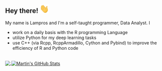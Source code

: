
<!--
**mlampros/mlampros** is a ✨ _special_ ✨ repository because its `README.md` (this file) appears on your GitHub profile.

Here are some ideas to get you started:

- 🔭 I’m currently working on ...
- 🌱 I’m currently learning ...
- 👯 I’m looking to collaborate on ...
- 🤔 I’m looking for help with ...
- 💬 Ask me about ...
- 📫 How to reach me: ...
- 😄 Pronouns: ...
- ⚡ Fun fact: ...
-->


## Hey there! <img src="https://raw.githubusercontent.com/mlampros/mlampros/master/wave.gif" width="30px">

My name is Lampros and I'm a self-taught programmer, Data Analyst. I

* work on a daily basis with the R programming Language
* utilize Python for my deep learning tasks 
* use C++ (via Rcpp, RcppArmadillo, Cython and Pybind) to improve the efficiency of R and Python code

<br>

<a href="https://github.com/mlampros/mlampros">
  <img align="center" src="https://github-readme-stats.vercel.app/api/top-langs/?username=mlampros&hide=C&title_color=ffffff&text_color=c9cacc&icon_color=2bbc8a&bg_color=1d1f21" />
</a>
<a href="https://github.com/mlampros/mlampros">
  <img align="center" src="https://github-readme-stats.vercel.app/api?username=mlampros&show_icons=true&line_height=27&count_private=true&title_color=ffffff&text_color=c9cacc&icon_color=2bbc8a&bg_color=1d1f21" alt="Martin's GitHub Stats" />
</a>
